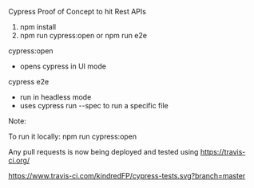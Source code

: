 Cypress Proof of Concept to hit Rest APIs

1.  npm install
2.  npm run cypress:open or npm run e2e

cypress:open
-  opens cypress in UI mode

cypress e2e 
-  run in headless mode 
-  uses cypress run --spec to run a specific file

Note:

To run it locally:
npm run cypress:open

Any pull requests is now being deployed and tested using https://travis-ci.org/

https://www.travis-ci.com/kindredFP/cypress-tests.svg?branch=master